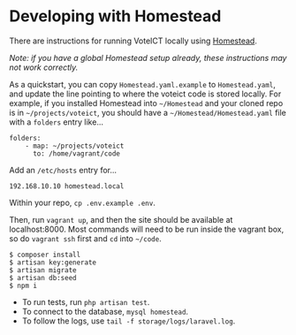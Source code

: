 # Developing with Homestead

There are instructions for running VoteICT locally using [Homestead](https://laravel.com/docs/5.6/homestead).

_Note: if you have a global Homestead setup already, these instructions may not work correctly._

As a quickstart, you can copy `Homestead.yaml.example` to `Homestead.yaml`, and update the line pointing to where the voteict code is stored locally. For example, if you installed Homestead into `~/Homestead` and your cloned repo is in `~/projects/voteict`, you should have a `~/Homestead/Homestead.yaml` file with a `folders` entry like...

```
folders:
    - map: ~/projects/voteict
      to: /home/vagrant/code
```

Add an `/etc/hosts` entry for...

```
192.168.10.10 homestead.local
```

Within your repo, `cp .env.example .env`.

Then, run `vagrant up`, and then the site should be available at localhost:8000. Most commands will need to be run inside the vagrant box, so do `vagrant ssh` first and `cd` into `~/code`.

```
$ composer install
$ artisan key:generate
$ artisan migrate
$ artisan db:seed
$ npm i
```

- To run tests, run `php artisan test`.
- To connect to the database, `mysql homestead`.
- To follow the logs, use `tail -f storage/logs/laravel.log`.